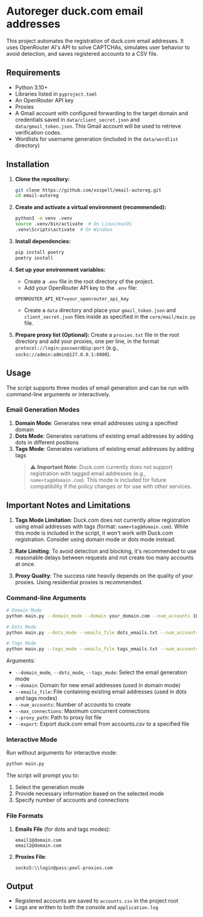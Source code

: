 # Autoreger duck.com email addresses

This project automates the registration of duck.com email addresses. It uses OpenRouter AI's API to solve CAPTCHAs, simulates user behavior to avoid detection, and saves registered accounts to a CSV file.

## Requirements

- Python 3.10+
- Libraries listed in `pyproject.toml`
- An OpenRouter API key
- Proxies
- A Gmail account with configured forwarding to the target domain and credentials saved in `data/client_secret.json` and `data/gmail_token.json`. This Gmail account will be used to retrieve verification codes.
- Wordlists for username generation (included in the `data/wordlist` directory)

## Installation

1. **Clone the repository:**
   ```bash
   git clone https://github.com/xxspell/email-autoreg.git
   cd email-autoreg
   ```

2. **Create and activate a virtual environment (recommended):**
   ```bash
   python3 -m venv .venv
   source .venv/bin/activate  # On Linux/macOS
   .venv\Scripts\activate  # On Windows
   ```

3. **Install dependencies:**
   ```bash
   pip install poetry
   poetry install
   ```

4. **Set up your environment variables:**
   - Create a `.env` file in the root directory of the project.
   - Add your OpenRouter API key to the `.env` file:
   ```
   OPENROUTER_API_KEY=your_openrouter_api_key
   ```
   - Create a `data` directory and place your `gmail_token.json` and `client_secret.json` files inside as specified in the `core/mail/main.py` file.

5. **Prepare proxy list (Optional):**
   Create a `proxies.txt` file in the root directory and add your proxies, one per line, in the format `protocol://login:password@ip:port` (e.g., `socks://admin:admin@127.0.0.1:8080`).

## Usage

The script supports three modes of email generation and can be run with command-line arguments or interactively.

### Email Generation Modes

1. **Domain Mode**: Generates new email addresses using a specified domain
2. **Dots Mode**: Generates variations of existing email addresses by adding dots in different positions
3. **Tags Mode**: Generates variations of existing email addresses by adding tags 
   > ⚠️ **Important Note**: Duck.com currently does not support registration with tagged email addresses (e.g., `name+tag@domain.com`). This mode is included for future compatibility if the policy changes or for use with other services.

## Important Notes and Limitations

1. **Tags Mode Limitation**: Duck.com does not currently allow registration using email addresses with tags (format: `name+tag@domain.com`). While this mode is included in the script, it won't work with Duck.com registration. Consider using domain mode or dots mode instead.

2. **Rate Limiting**: To avoid detection and blocking, it's recommended to use reasonable delays between requests and not create too many accounts at once.

3. **Proxy Quality**: The success rate heavily depends on the quality of your proxies. Using residential proxies is recommended.


### Command-line Arguments

```bash
# Domain Mode
python main.py --domain_mode --domain your_domain.com --num_accounts 10 --max_connections 5 --proxy_path proxies.txt

# Dots Mode
python main.py --dots_mode --emails_file dots_emails.txt --num_accounts 10 --max_connections 5 --proxy_path proxies.txt

# Tags Mode
python main.py --tags_mode --emails_file tags_emails.txt --num_accounts 10 --max_connections 5 --proxy_path proxies.txt
```

Arguments:
- `--domain_mode`, `--dots_mode`, `--tags_mode`: Select the email generation mode
- `--domain`: Domain for new email addresses (used in domain mode)
- `--emails_file`: File containing existing email addresses (used in dots and tags modes)
- `--num_accounts`: Number of accounts to create
- `--max_connections`: Maximum concurrent connections
- `--proxy_path`: Path to proxy list file
- `--export`: Export duck.com email from accounts.csv to a specified file

### Interactive Mode

Run without arguments for interactive mode:
```bash
python main.py
```

The script will prompt you to:
1. Select the generation mode
2. Provide necessary information based on the selected mode
3. Specify number of accounts and connections

### File Formats

1. **Emails File** (for dots and tags modes):
   ```
   email1@domain.com
   email2@domain.com
   ```
   
2. **Proxies File**:
   ```
   socks5:\\login@pass:pool-proxies.com
   ```
   

## Output

- Registered accounts are saved to `accounts.csv` in the project root
- Logs are written to both the console and `application.log`
